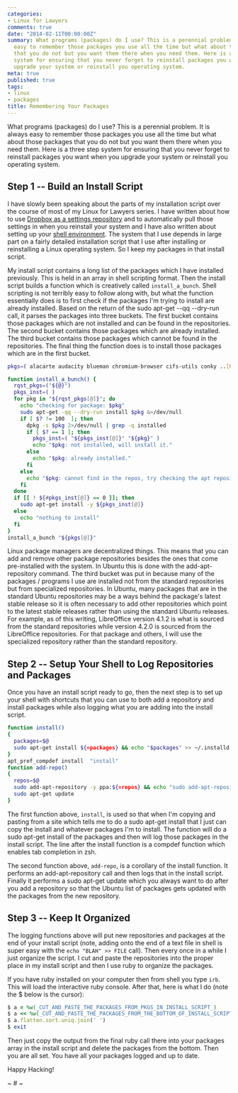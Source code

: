 ```yaml
---
categories:
- Linux for Lawyers
comments: true
date: "2014-02-11T00:00:00Z"
summary: What programs (packages) do I use? This is a perennial problem. It is always
  easy to remember those packages you use all the time but what about those packages
  that you do not but you want them there when you need them. Here is a three step
  system for ensuring that you never forget to reinstall packages you want when you
  upgrade your system or reinstall you operating system.
meta: true
published: true
tags:
- linux
- packages
title: Remembering Your Packages
---
```


What programs (packages) do I use? This is a perennial problem. It is always easy to remember those packages you use all the time but what about those packages that you do not but you want them there when you need them. Here is a three step system for ensuring that you never forget to reinstall packages you want when you upgrade your system or reinstall you operating system.

## Step 1 -- Build an Install Script

I have slowly been speaking about the parts of my installation script over the course of most of my Linux for Lawyers series. I have written about how to use [Dropbox as a settings repository](http://coda.caseykuhlman.com//entries/2014/dropbox-as-a-settings-repository.html) and to automatically pull those settings in when you reinstall your system and I have also written about setting up your [shell environment](http://coda.caseykuhlman.com//entries/2014/on-shells.html). The system that I use depends in large part on a fairly detailed installation script that I use after installing or reinstalling a Linux operating system. So I keep my packages in that install script.

My install script contains a long list of the packages which I have installed previously. This is held in an array in shell scripting format. Then the install script builds a function which is creatively called `install_a_bunch`. Shell scripting is not terribly easy to follow along with, but what the function essentially does is to first check if the packages I'm trying to install are already installed. Based on the return of the sudo apt-get --qq --dry-run call, it parses the packages into three buckets. The first bucket contains those packages which are not installed and can be found in the repositories. The second bucket contains those packages which are already installed. The third bucket contains those packages which cannot be found in the repositories. The final thing the function does is to install those packages which are in the first bucket.

```bash
pkgs=( alacarte audacity blueman chromium-browser cifs-utils conky ..[REDACTED].. zotero-standalone zsh )

function install_a_bunch() {
  rqst_pkgs=("${@}")
  pkgs_inst=( )
  for pkg in "${rqst_pkgs[@]}"; do
    echo "checking for package: $pkg"
    sudo apt-get -qq --dry-run install $pkg &>/dev/null
    if [ $? != 100  ]; then
      dpkg -s $pkg 2>/dev/null | grep -q installed
      if [ $? == 1 ]; then
        pkgs_inst=( "${pkgs_inst[@]}" "${pkg}" )
        echo "$pkg: not installed, will install it."
      else
        echo "$pkg: already installed."
      fi
    else
      echo "$pkg: cannot find in the repos, try checking the apt repositories"
    fi
  done
  if [[ ! ${#pkgs_inst[@]} == 0 ]]; then
    sudo apt-get install -y ${pkgs_inst[@]}
  else
    echo "nothing to install"
  fi
}
install_a_bunch "${pkgs[@]}"
```

Linux package managers are decentralized things. This means that you can add and remove other package repositories besides the ones that come pre-installed with the system. In Ubuntu this is done with the add-apt-repository command. The third bucket was put in because many of the packages / programs I use are installed not from the standard repositories but from specialized repositories. In Ubuntu, many packages that are in the standard Ubuntu repositories may be a ways behind the package's latest stable release so it is often necessary to add other repositories which point to the latest stable releases rather than using the standard Ubuntu releases. For example, as of this writing, LibreOffice version 4.1.2 is what is sourced from the standard repositories while version 4.2.0 is sourced from the LibreOffice repositories. For that package and others, I will use the specialized repository rather than the standard repository.

## Step 2 -- Setup Your Shell to Log Repositories and Packages

Once you have an install script ready to go, then the next step is to set up your shell with shortcuts that you can use to both add a repository and install packages while also logging what you are adding into the install script.

```bash
function install()
{
  packages=$@
  sudo apt-get install ${=packages} && echo "$packages" >> ~/.installd
}
apt_pref_compdef install  "install"
function add-repo()
{
  repos=$@
  sudo add-apt-repository -y ppa:${=repos} && echo "sudo add-apt-repository -y ppa:$repos" >> ~/.installd
  sudo apt-get update
}
```

The first function above, `install`, is used so that when I'm copying and pasting from a site which tells me to do a sudo apt-get install that I just can copy the install and whatever packages I'm to install. The function will do a sudo apt-get install of the packages and then will log those packages in the install script. The line after the install function is a compdef function which enables tab completion in zsh.

The second function above, `add-repo`, is a corollary of the install function. It performs an add-apt-repository call and then logs that in the install script. Finally it performs a sudo apt-get update which you always want to do after you add a repository so that the Ubuntu list of packages gets updated with the packages from the new repository.

## Step 3 -- Keep It Organized

The logging functions above will put new repositories and packages at the end of your install script (note, adding onto the end of a text file in shell is super easy with the `echo "BLAH" >> FILE` call). Then every once in a while I just organize the script. I cut and paste the repositories into the proper place in my install script and then I use ruby to organize the packages.

If you have ruby installed on your computer then from shell you type `irb`. This will load the interactive ruby console. After that, here is what I do (note the $ below is the cursor):

```ruby
$ a = %w(_CUT_AND_PASTE_THE_PACKAGES_FROM_PKGS_IN_INSTALL_SCRIPT_)
$ a << %w(_CUT_AND_PASTE_THE_PACKAGES_FROM_THE_BOTTOM_OF_INSTALL_SCRIPT_)
$ a.flatten.sort.uniq.join(' ')
$ exit
```

Then just copy the output from the final ruby call there into your packages array in the install script and delete the packages from the bottom. Then you are all set. You have all your packages logged and up to date.

Happy Hacking!

~ # ~